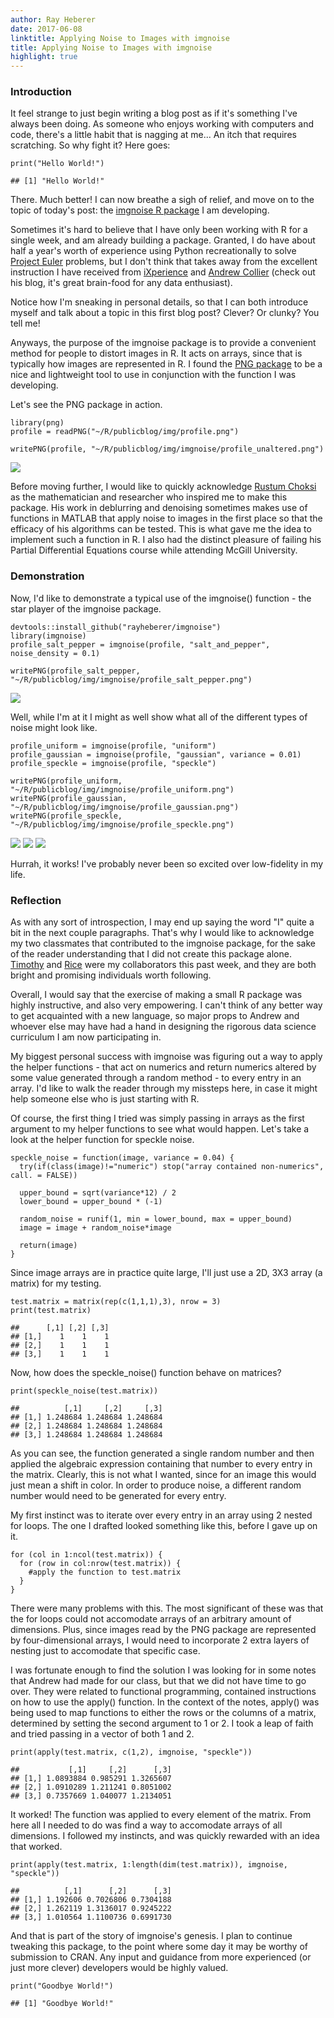 ```yaml
---
author: Ray Heberer
date: 2017-06-08
linktitle: Applying Noise to Images with imgnoise
title: Applying Noise to Images with imgnoise
highlight: true
---
```


### Introduction

It feel strange to just begin writing a blog post as if it's something I've always been doing. As someone who enjoys working with computers and code, there's a little habit that is nagging at me... An itch that requires scratching. So why fight it? Here goes:

```
print("Hello World!")

## [1] "Hello World!"
```

There. Much better! I can now breathe a sigh of relief, and move on to the topic of today's post: the [imgnoise R package](https://github.com/rayheberer/imgnoise) I am developing.

Sometimes it's hard to believe that I have only been working with R for a single week, and am already building a package. Granted, I do have about half a year's worth of experience using Python recreationally to solve [Project Euler](https://projecteuler.net/) problems, but I don't think that takes away from the excellent instruction I have received from [iXperience](http://ixperience.co.za/) and [Andrew Collier](http://www.exegetic.biz/blog/) (check out his blog, it's great brain-food for any data enthusiast).

Notice how I'm sneaking in personal details, so that I can both introduce myself and talk about a topic in this first blog post? Clever? Or clunky? You tell me!

Anyways, the purpose of the imgnoise package is to provide a convenient method for people to distort images in R. It acts on arrays, since that is typically how images are represented in R. I found the [PNG package](https://cran.r-project.org/web/packages/png/index.html) to be a nice and lightweight tool to use in conjunction with the function I was developing.

Let's see the PNG package in action.

```
library(png)
profile = readPNG("~/R/publicblog/img/profile.png")

writePNG(profile, "~/R/publicblog/img/imgnoise/profile_unaltered.png")
```
![](https://rayheberer.netlify.com/img/test.png)

Before moving further, I would like to quickly acknowledge [Rustum Choksi](http://www.math.mcgill.ca/rchoksi/) as the mathematician and researcher who inspired me to make this package. His work in deblurring and denoising sometimes makes use of functions in MATLAB that apply noise to images in the first place so that the efficacy of his algorithms can be tested. This is what gave me the idea to implement such a function in R. I also had the distinct pleasure of failing his Partial Differential Equations course while attending McGill University.

### Demonstration

Now, I'd like to demonstrate a typical use of the imgnoise() function - the star player of the imgnoise package.

```
devtools::install_github("rayheberer/imgnoise")
library(imgnoise)
profile_salt_pepper = imgnoise(profile, "salt_and_pepper", noise_density = 0.1)

writePNG(profile_salt_pepper, "~/R/publicblog/img/imgnoise/profile_salt_pepper.png")
```
![](https://rayheberer.netlify.com/img/profile_salt_pepper.png)

Well, while I'm at it I might as well show what all of the different types of noise might look like.

```
profile_uniform = imgnoise(profile, "uniform")
profile_gaussian = imgnoise(profile, "gaussian", variance = 0.01)
profile_speckle = imgnoise(profile, "speckle")

writePNG(profile_uniform, "~/R/publicblog/img/imgnoise/profile_uniform.png")
writePNG(profile_gaussian, "~/R/publicblog/img/imgnoise/profile_gaussian.png")
writePNG(profile_speckle, "~/R/publicblog/img/imgnoise/profile_speckle.png")
```
![](https://rayheberer.netlify.com/img/profile_uniform.png)
![](https://rayheberer.netlify.com/img/profile_gaussian.png)
![](https://rayheberer.netlify.com/img/profile_speckle.png)

Hurrah, it works! I've probably never been so excited over low-fidelity in my life.

### Reflection

As with any sort of introspection, I may end up saying the word "I" quite a bit in the next couple paragraphs. That's why I would like to acknowledge my two classmates that contributed to the imgnoise package, for the sake of the reader understanding that I did not create this package alone. [Timothy](https://github.com/timweichong) and [Rice](https://github.com/rice-tyler) were my collaborators this past week, and they are both bright and promising individuals worth following.

Overall, I would say that the exercise of making a small R package was highly instructive, and also very empowering. I can't think of any better way to get acquainted with a new language, so major props to Andrew and whoever else may have had a hand in designing the rigorous data science curriculum I am now participating in.

My biggest personal success with imgnoise was figuring out a way to apply the helper functions - that act on numerics and return numerics altered by some value generated through a random method - to every entry in an array. I'd like to walk the reader through my missteps here, in case it might help someone else who is just starting with R.

Of course, the first thing I tried was simply passing in arrays as the first argument to my helper functions to see what would happen. Let's take a look at the helper function for speckle noise.

```
speckle_noise = function(image, variance = 0.04) {
  try(if(class(image)!="numeric") stop("array contained non-numerics", call. = FALSE))

  upper_bound = sqrt(variance*12) / 2
  lower_bound = upper_bound * (-1)

  random_noise = runif(1, min = lower_bound, max = upper_bound)
  image = image + random_noise*image

  return(image)
}
```

Since image arrays are in practice quite large, I'll just use a 2D, 3X3 array (a matrix) for my testing.

```
test.matrix = matrix(rep(c(1,1,1),3), nrow = 3)
print(test.matrix)

##      [,1] [,2] [,3]
## [1,]    1    1    1
## [2,]    1    1    1
## [3,]    1    1    1
```

Now, how does the speckle_noise() function behave on matrices?

```
print(speckle_noise(test.matrix))

##          [,1]     [,2]     [,3]
## [1,] 1.248684 1.248684 1.248684
## [2,] 1.248684 1.248684 1.248684
## [3,] 1.248684 1.248684 1.248684
```

As you can see, the function generated a single random number and then applied the algebraic expression containing that number to every entry in the matrix. Clearly, this is not what I wanted, since for an image this would just mean a shift in color. In order to produce noise, a different random number would need to be generated for every entry.

My first instinct was to iterate over every entry in an array using 2 nested for loops. The one I drafted looked something like this, before I gave up on it.

```
for (col in 1:ncol(test.matrix)) {
  for (row in col:nrow(test.matrix)) {
    #apply the function to test.matrix
  }
}
```

There were many problems with this. The most significant of these was that the for loops could not accomodate arrays of an arbitrary amount of dimensions. Plus, since images read by the PNG package are represented by four-dimensional arrays, I would need to incorporate 2 extra layers of nesting just to accomodate that specific case.

I was fortunate enough to find the solution I was looking for in some notes that Andrew had made for our class, but that we did not have time to go over. They were related to functional programming, contained instructions on how to use the apply() function. In the context of the notes, apply() was being used to map functions to either the rows or the columns of a matrix, determined by setting the second argument to 1 or 2. I took a leap of faith and tried passing in a vector of both 1 and 2.

```
print(apply(test.matrix, c(1,2), imgnoise, "speckle"))

##           [,1]     [,2]      [,3]
## [1,] 1.0893884 0.985291 1.3265607
## [2,] 1.0910289 1.211241 0.8051002
## [3,] 0.7357669 1.040077 1.2134051
```

It worked! The function was applied to every element of the matrix. From here all I needed to do was find a way to accomodate arrays of all dimensions. I followed my instincts, and was quickly rewarded with an idea that worked.

```
print(apply(test.matrix, 1:length(dim(test.matrix)), imgnoise, "speckle"))

##          [,1]      [,2]      [,3]
## [1,] 1.192606 0.7026806 0.7304188
## [2,] 1.262119 1.3136017 0.9245222
## [3,] 1.010564 1.1100736 0.6991730
```

And that is part of the story of imgnoise's genesis. I plan to continue tweaking this package, to the point where some day it may be worthy of submission to CRAN. Any input and guidance from more experienced (or just more clever) developers would be highly valued.

```
print("Goodbye World!")

## [1] "Goodbye World!"
```